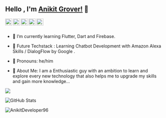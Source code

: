 ## Hello , I'm [Anikit Grover!](https://pawan.live) 👋


<a href="https://twitter.com/anikitgrover96">
  <img align="left" alt="Anikit Grover  Twitter" width="22px" src="https://cdn.jsdelivr.net/npm/simple-icons@v3/icons/twitter.svg" />
</a>
<a href="https://www.linkedin.com/in/anikit-grover/">
  <img align="left" alt="Anikit Grover  Linkdein" width="22px" src="https://cdn.jsdelivr.net/npm/simple-icons@v3/icons/linkedin.svg" />
</a>
<a href="https://github.com/AnikitDeveloper96">
  <img align="left" alt="Anikit Grover  Github" width="22px" src="https://cdn.jsdelivr.net/npm/simple-icons@v3/icons/github.svg" />
</a>

<a href="https://www.instagram.com/anikitgrover96/">
  <img align="left" alt="Anikit Grover Instagram" width="22px" src="https://cdn.jsdelivr.net/npm/simple-icons@v3/icons/instagram.svg" />
</a>

<a href="https://www.youtube.com/channel/UCzwhPwhZJ5kZuKxHPQipOKw">
  <img align="left" alt="Anikit Grover Youtube" width="22px" src="https://cdn.jsdelivr.net/npm/simple-icons@v3/icons/youtube.svg" />
</a>

<br/>
<br/>

- 🌱 I’m currently learning Flutter, Dart and Firebase.

- 🌱 Future Techstack : Learning Chatbot Development with Amazon Alexa Skills / DialogFlow by Google .
 
- 🌱 Pronouns: he/him

- 🌱 About Me: I am a Enthusiastic guy with an ambition to learn and explore every new technology that also helps me to upgrade my skills and gain more knowledge...

 

<img src="https://github-readme-stats.vercel.app/api/top-langs/?username=AnikitDeveloper96" />

 <p><img src="https://github-readme-stats.vercel.app/api?username=AnikitDeveloper96&amp;show_icons=true" alt="GitHub Stats"></p>

<p><img align="center" src="https://github-readme-streak-stats.herokuapp.com/?user=AnikitDeveloper96&" alt="AnikitDeveloper96" /></p>

